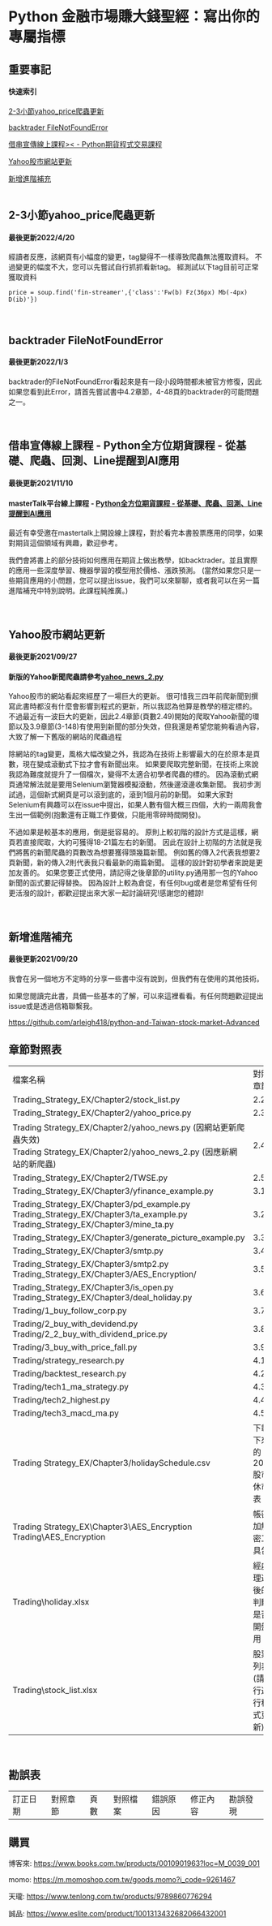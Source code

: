 # Python 金融市場賺大錢聖經：寫出你的專屬指標


## 重要事記
#### 快速索引
[2-3小節yahoo_price爬蟲更新](https://github.com/arleigh418/python-and-Taiwan-stock-market/blob/main/README.md#2-3小節yahoo_price爬蟲更新)

[backtrader FileNotFoundError](https://github.com/arleigh418/python-and-Taiwan-stock-market/blob/main/README.md#backtrader-filenotfounderror)

[借串宣傳線上課程>< - Python期貨程式交易課程](https://github.com/arleigh418/python-and-Taiwan-stock-market/blob/main/README.md#%E5%80%9F%E4%B8%B2%E5%AE%A3%E5%82%B3%E7%B7%9A%E4%B8%8A%E8%AA%B2%E7%A8%8B---python%E5%85%A8%E6%96%B9%E4%BD%8D%E6%9C%9F%E8%B2%A8%E8%AA%B2%E7%A8%8B---%E5%BE%9E%E5%9F%BA%E7%A4%8E%E7%88%AC%E8%9F%B2%E5%9B%9E%E6%B8%ACline%E6%8F%90%E9%86%92%E5%88%B0ai%E6%87%89%E7%94%A8)

[Yahoo股市網站更新](https://github.com/arleigh418/python-and-Taiwan-stock-market/blob/main/README.md#yahoo%E8%82%A1%E5%B8%82%E7%B6%B2%E7%AB%99%E6%9B%B4%E6%96%B0)

[新增進階補充](https://github.com/arleigh418/python-and-Taiwan-stock-market/blob/main/README.md#%E6%96%B0%E5%A2%9E%E9%80%B2%E9%9A%8E%E8%A3%9C%E5%85%85)
<br>
<br>

## 2-3小節yahoo_price爬蟲更新
#### 最後更新2022/4/20

經讀者反應，該網頁有小幅度的變更，tag變得不一樣導致爬蟲無法獲取資料。
不過變更的幅度不大，您可以先嘗試自行抓抓看新tag。
經測試以下tag目前可正常獲取資料
```
price = soup.find('fin-streamer',{'class':'Fw(b) Fz(36px) Mb(-4px) D(ib)'})
```
<br>


## backtrader FileNotFoundError
#### 最後更新2022/1/3

backtrader的FileNotFoundError看起來是有一段小段時間都未被官方修復，因此如果您看到此Error，請首先嘗試書中4.2章節，4-48頁的backtrader的可能問題之一。

<br>


## 借串宣傳線上課程 - Python全方位期貨課程 - 從基礎、爬蟲、回測、Line提醒到AI應用
#### 最後更新2021/11/10
#### masterTalk平台線上課程 - [Python全方位期貨課程 - 從基礎、爬蟲、回測、Line提醒到AI應用](https://mastertalks.tw/products/python-futures?ref=ArleighChang)

最近有幸受邀在mastertalk上開設線上課程，對於看完本書股票應用的同學，如果對期貨這個領域有興趣，歡迎參考。
<br>

我們會將書上的部分技術如何應用在期貨上做出教學，如backtrader。並且實際的應用一些深度學習、機器學習的模型用於價格、漲跌預測。
(當然如果您只是一些期貨應用的小問題，您可以提出issue，我們可以來聊聊，或者我可以在另一篇進階補充中特別說明。此課程純推廣。)

<br>


## Yahoo股市網站更新
#### 最後更新2021/09/27
#### 新版的Yahoo新聞爬蟲請參考[yahoo_news_2.py](https://github.com/arleigh418/python-and-Taiwan-stock-market/tree/main/Trading%20Strategy_EX/Chapter2/yahoo_news_2.py)

Yahoo股市的網站看起來經歷了一場巨大的更新。
很可惜我三四年前爬新聞到撰寫此書時都沒有什麼會影響到程式的更新，所以我認為他算是教學的穩定標的。
不過最近有一波巨大的更新，因此2.4章節(頁數2.49)開始的爬取Yahoo新聞的環節以及3.9章節(3-148)有使用到新聞的部分失效，但我還是希望您能夠看過內容，大致了解一下舊版的網站的爬蟲過程
<br>

除網站的tag變更，風格大幅改變之外，我認為在技術上影響最大的在於原本是頁數，現在變成滾動式下拉才會有新聞出來。
如果要爬取完整新聞，在技術上來說我認為難度就提升了一個檔次，變得不太適合初學者爬蟲的標的。
因為滾動式網頁通常解法就是要用Selenium瀏覽器模擬滾動，然後邊滾邊收集新聞。
我初步測試過，這個新式網頁是可以滾到底的，滾到1個月前的新聞。
如果大家對Selenium有興趣可以在issue中提出，如果人數有個大概三四個，大約一兩周我會生出一個範例(抱歉還有正職工作要做，只能用零碎時間開發)。
<br>

不過如果是較基本的應用，倒是挺容易的。
原則上較初階的設計方式是這樣，網頁若直接爬取，大約可獲得18-21篇左右的新聞。
因此在設計上初階的方法就是我們將舊的新聞爬蟲的頁數改為想要獲得頭幾篇新聞。
例如舊的傳入2代表我想要2頁新聞，新的傳入2則代表我只看最新的兩篇新聞。
這樣的設計對初學者來說是更加友善的。
如果您要正式使用，請記得之後章節的utility.py通用那一包的Yahoo新聞的函式要記得替換。
因為設計上較為倉促，有任何bug或者是您希望有任何更活潑的設計，都歡迎提出來大家一起討論研究!感謝您的體諒!

<br>


## 新增進階補充
#### 最後更新2021/09/20
我會在另一個地方不定時的分享一些書中沒有說到，但我們有在使用的其他技術。

如果您閱讀完此書，具備一些基本的了解，可以來這裡看看。有任何問題歡迎提出issue或是透過信箱聯繫我。

https://github.com/arleigh418/python-and-Taiwan-stock-market-Advanced
<br>



## 章節對照表
<table>
    <tr>
        <td>檔案名稱</td>
        <td>對照章節</td>
    </tr>
 
 <tr>
        <td>Trading_Strategy_EX/Chapter2/stock_list.py</td>
        <td>2.2</td>
    </tr>
 
 <tr>
        <td>Trading_Strategy_EX/Chapter2/yahoo_price.py</td>
        <td>2.3</td>
    </tr>
 
 <tr>
        <td>Trading Strategy_EX/Chapter2/yahoo_news.py (因網站更新爬蟲失效) <br> Trading Strategy_EX/Chapter2/yahoo_news_2.py (因應新網站的新爬蟲)</td>
        <td>2.4</td>
    </tr>
 
 <tr>
        <td>Trading_Strategy_EX/Chapter2/TWSE.py</td>
        <td>2.5</td>
    </tr>
 
 <tr>
        <td>Trading_Strategy_EX/Chapter3/yfinance_example.py</td>
        <td>3.1</td>
    </tr>
 
 <tr>
        <td>Trading_Strategy_EX/Chapter3/pd_example.py <br> Trading_Strategy_EX/Chapter3/ta_example.py <br> Trading_Strategy_EX/Chapter3/mine_ta.py</td>
        <td>3.2</td>
    </tr>
 
 <tr>
        <td>Trading_Strategy_EX/Chapter3/generate_picture_example.py</td>
        <td>3.3</td>
    </tr>
 
 <tr>
        <td>Trading_Strategy_EX/Chapter3/smtp.py</td>
        <td>3.4</td>
    </tr>
 
 <tr>
        <td>Trading_Strategy_EX/Chapter3/smtp2.py <br> Trading_Strategy_EX/Chapter3/AES_Encryption/</td>
        <td>3.5</td>
    </tr>
 
 <tr>
        <td>Trading_Strategy_EX/Chapter3/is_open.py <br> Trading_Strategy_EX/Chapter3/deal_holiday.py </td>
        <td>3.6</td>
    </tr>
 
 <tr>
        <td>Trading/1_buy_follow_corp.py</td>
        <td>3.7</td>
    </tr>
    
 <tr>
        <td>Trading/2_buy_with_devidend.py <br> Trading/2_2_buy_with_dividend_price.py</td>
        <td>3.8</td>
    </tr>

<tr>
    <td>Trading/3_buy_with_price_fall.py</td>
    <td>3.9</td>
</tr>

<tr>
    <td>Trading/strategy_research.py</td>
    <td>4.1</td>
</tr>

<tr>
    <td>Trading/backtest_research.py</td>
    <td>4.2</td>
</tr>

<tr>
    <td>Trading/tech1_ma_strategy.py</td>
    <td>4.3</td>
</tr>

<tr>
    <td>Trading/tech2_highest.py</td>
    <td>4.4</td>
</tr>

<tr>
    <td>Trading/tech3_macd_ma.py</td>
    <td>4.5</td>
</tr>

<tr>
    <td>Trading Strategy_EX/Chapter3/holidaySchedule.csv</td>
    <td>下載下來的2021股市休市表</td>
</tr>

<tr>
    <td>Trading Strategy_EX\Chapter3\AES_Encryption <br> Trading\AES_Encryption </td>
    <td>帳密加解密工具包</td>
</tr>

<tr>
    <td>Trading\holiday.xlsx</td>
    <td>經處理過後的判斷是否開盤用</td>
</tr>

<tr>
    <td>Trading\stock_list.xlsx</td>
    <td>股票列表(請自行運行程式更新)</td>
</tr>
</table>
<br>



## 勘誤表
<table>
    <tr>
        <td>訂正日期</td>
        <td>對照章節</td>
        <td>頁數</td>
        <td>對照檔案</td>
        <td>錯誤原因</td>
        <td>修正內容</td>
        <td>勘誤發現</td>
    </tr>
 
</table>



## 購買
博客來: https://www.books.com.tw/products/0010901963?loc=M_0039_001

momo: https://m.momoshop.com.tw/goods.momo?i_code=9261467

天瓏: https://www.tenlong.com.tw/products/9789860776294

誠品: https://www.eslite.com/product/1001313432682066432001

<br>


